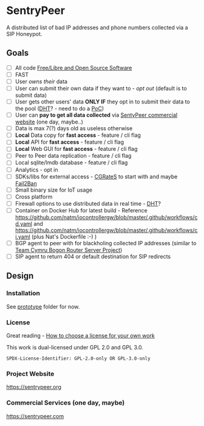# SentryPeer

A distributed list of bad IP addresses and phone numbers collected via a SIP Honeypot.

## Goals

- [ ] All code [Free/Libre and Open Source Software](https://www.gnu.org/philosophy/floss-and-foss.en.html)
- [ ] FAST
- [ ] User _owns their_ data
- [ ] User can submit their own data if they want to - _opt out_ (default is to submit data)
- [ ] User gets other users' data **ONLY IF** they opt in to submit their data to the pool ([DHT](https://en.wikipedia.org/wiki/Distributed_hash_table)? - need to do a [PoC](https://en.wikipedia.org/wiki/Proof_of_concept))
- [ ] User can **pay to get all data collected** via [SentyPeer commercial website](https://sentrypeer.com) (one day, maybe..)
- [ ] Data is max 7(?) days old as useless otherwise
- [ ] **Local** Data copy for **fast access** - feature / cli flag
- [ ] **Local** API for **fast access** - feature / cli flag
- [ ] **Local** Web GUI for **fast access** - feature / cli flag
- [ ] Peer to Peer data replication - feature / cli flag
- [ ] Local sqlite/lmdb database - feature / cli flag
- [ ] Analytics - opt in
- [ ] SDKs/libs for external access - [CGRateS](https://github.com/cgrates/cgrates) to start with and maybe [Fail2Ban](https://www.fail2ban.org/wiki/index.php/Main_Page)
- [ ] Small binary size for IoT usage
- [ ] Cross platform
- [ ] Firewall options to use distributed data in real time - [DHT](https://en.wikipedia.org/wiki/Distributed_hash_table)?
- [ ] Container on Docker Hub for latest build - Reference https://github.com/natm/iocontrollergw/blob/master/.github/workflows/cd.yaml and https://github.com/natm/iocontrollergw/blob/master/.github/workflows/ci.yaml (plus Nat's Dockerfile :-) )
- [ ] BGP agent to peer with for blackholing collected IP addresses (similar to [Team Cymru Bogon Router Server Project](https://team-cymru.com/community-services/bogon-reference/bogon-reference-bgp/))
- [ ] SIP agent to return 404 or default destination for SIP redirects

## Design



### Installation

See [prototype](./prototype) folder for now.

### License

Great reading - [How to choose a license for your own work](https://www.gnu.org/licenses/license-recommendations.en.html)

This work is dual-licensed under GPL 2.0 and GPL 3.0.

`SPDX-License-Identifier: GPL-2.0-only OR GPL-3.0-only`

### Project Website

https://sentrypeer.org

### Commercial Services (one day, maybe)

https://sentrypeer.com

